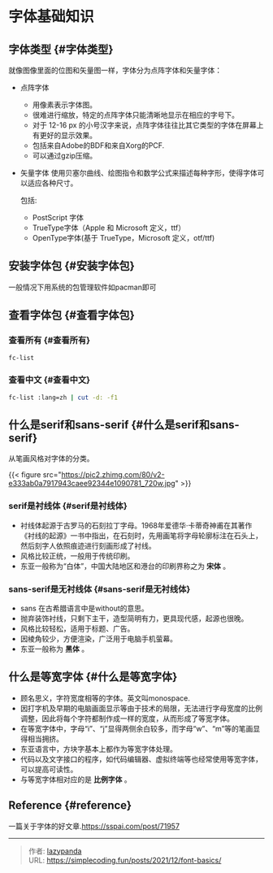 # 字体基础知识


## 字体类型 {#字体类型}

就像图像里面的位图和矢量图一样，字体分为点阵字体和矢量字体：

-   点阵字体
    -   用像素表示字体图。
    -   很难进行缩放，特定的点阵字体只能清晰地显示在相应的字号下。
    -   对于 12-16 px 的小号汉字来说，点阵字体往往比其它类型的字体在屏幕上有更好的显示效果。
    -   包括来自Adobe的BDF和来自Xorg的PCF.
    -   可以通过gzip压缩。
-   矢量字体
    使用贝塞尔曲线、绘图指令和数学公式来描述每种字形，使得字体可以适应各种尺寸。

    包括:

    -   PostScript 字体
    -   TrueType字体（Apple 和 Microsoft 定义，ttf）
    -   OpenType字体(基于 TrueType，Microsoft 定义，otf/ttf)


## 安装字体包 {#安装字体包}

一般情况下用系统的包管理软件如pacman即可


## 查看字体包 {#查看字体包}


### 查看所有 {#查看所有}

```sh
fc-list
```


### 查看中文 {#查看中文}

```sh
fc-list :lang=zh | cut -d: -f1
```


## 什么是serif和sans-serif {#什么是serif和sans-serif}

从笔画风格对字体的分类。

{{< figure src="https://pic2.zhimg.com/80/v2-e333ab0a7917943caee92344e1090781_720w.jpg" >}}


### serif是衬线体 {#serif是衬线体}

-   衬线体起源于古罗马的石刻拉丁字母。1968年爱德华·卡蒂奇神甫在其著作《衬线的起源》一书中指出，在石刻时，先用画笔将字母轮廓标注在石头上，然后刻字人依照痕迹进行刻画形成了衬线。
-   风格比较正统，一般用于传统印刷。
-   东亚一般称为“白体”，中国大陆地区和港台的印刷界称之为 **宋体** 。


### sans-serif是无衬线体 {#sans-serif是无衬线体}

-   sans 在古希腊语言中是without的意思。
-   抛弃装饰衬线，只剩下主干，造型简明有力，更具现代感，起源也很晚。
-   风格比较轻松，适用于标题、广告。
-   因棱角较少，方便渲染，广泛用于电脑手机萤幕。
-   东亚一般称为 **黑体** 。


## 什么是等宽字体 {#什么是等宽字体}

-   顾名思义，字符宽度相等的字体。英文叫monospace.
-   因打字机及早期的电脑画面显示等由于技术的局限，无法进行字母宽度的比例调整，因此将每个字符都制作成一样的宽度，从而形成了等宽字体。
-   在等宽字体中，字母“i”、“j”显得两侧余白较多，而字母“w”、“m”等的笔画显得相当拥挤。
-   东亚语言中，方块字基本上都作为等宽字体处理。
-   代码以及文字接口的程序，如代码编辑器、虚拟终端等也经常使用等宽字体，可以提高可读性。
-   与等宽字体相对应的是 **比例字体** 。


## Reference {#reference}

一篇关于字体的好文章.<https://sspai.com/post/71957>


---

> 作者: [lazypanda](https://github.com/wanghuibin0)  
> URL: https://simplecoding.fun/posts/2021/12/font-basics/  

